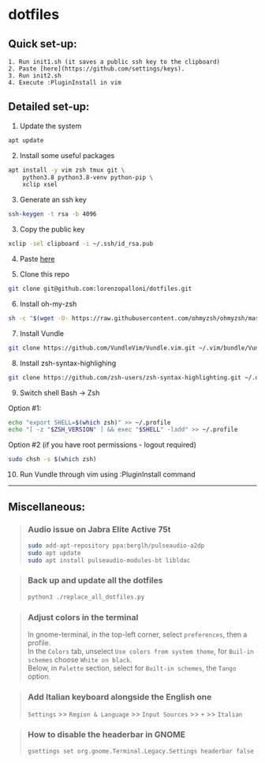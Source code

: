 # dotfiles

## Quick set-up:

    1. Run init1.sh (it saves a public ssh key to the clipboard)
    2. Paste [here](https://github.com/settings/keys).
    3. Run init2.sh
    4. Execute :PluginInstall in vim

## Detailed set-up:

1. Update the system
```sh
apt update
```

2. Install some useful packages
```sh
apt install -y vim zsh tmux git \
    python3.8 python3.8-venv python-pip \
    xclip xsel
```

3. Generate an ssh key
```sh
ssh-keygen -t rsa -b 4096
```

3. Copy the public key
```sh
xclip -sel clipboard -i ~/.ssh/id_rsa.pub
```

4. Paste [here](https://github.com/settings/keys)

5. Clone this repo
```sh
git clone git@github.com:lorenzopalloni/dotfiles.git
```

6. Install oh-my-zsh
```sh
sh -c "$(wget -O- https://raw.githubusercontent.com/ohmyzsh/ohmyzsh/master/tools/install.sh)"
```

7. Install Vundle
```sh
git clone https://github.com/VundleVim/Vundle.vim.git ~/.vim/bundle/Vundle.vim
```

8. Install zsh-syntax-highlighing
```sh
git clone https://github.com/zsh-users/zsh-syntax-highlighting.git ~/.oh-my-zsh/custom/plugins/zsh-syntax-highlighting
```

9. Switch shell Bash -> Zsh

Option #1:
```sh
echo "export SHELL=$(which zsh)" >> ~/.profile
echo "[ -z "$ZSH_VERSION" ] && exec "$SHELL" -ladd" >> ~/.profile
```

Option #2 (if you have root permissions - logout required)
```sh
sudo chsh -s $(which zsh)
```

10. Run Vundle through vim using :PluginInstall command

___

## Miscellaneous:

> ### Audio issue on Jabra Elite Active 75t
> ```sh
> sudo add-apt-repository ppa:berglh/pulseaudio-a2dp
> sudo apt update
> sudo apt install pulseaudio-modules-bt libldac
> ```

> ### Back up and update all the dotfiles
> ```sh
> python3 ./replace_all_dotfiles.py
> ```

> ### Adjust colors in the terminal  
> In gnome-terminal, in the top-left corner, select `preferences`, then a profile.  
> In the `Colors` tab, unselect `Use colors from system theme`, for `Buil-in schemes` choose `White on black`.  
> Below, in `Palette` section, select for `Built-in schemes`, the `Tango` option.  

> ### Add Italian keyboard alongside the English one
> `Settings` >> `Region & Language` >> `Input Sources` >> `+` >> `Italian`

> ### How to disable the headerbar in GNOME
> ```sh
> gsettings set org.gnome.Terminal.Legacy.Settings headerbar false
> ```
